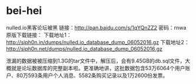 # bei-hei
nulled.io黑客论坛被黑
链接：http://pan.baidu.com/s/1qYQnZZ2 密码：rnwa
原版下载链接：
下载地址1：
http://siph0n.in/dumps/nulled.io_database_dump_06052016.gz
下载地址2：
http://siph0n.net/dumps/nulled.io_database_dump_06052016.gz

泄漏的数据被被压缩到1.3G的tar文件中，解压后，会有9.45GB的db.sql文件，大概就是论坛数据库的完整副本啦。更准确地讲，这批数据包含53万6064个用户账户、80万593条用户个人消息、5582条购买记录以及1万2600份发票。
